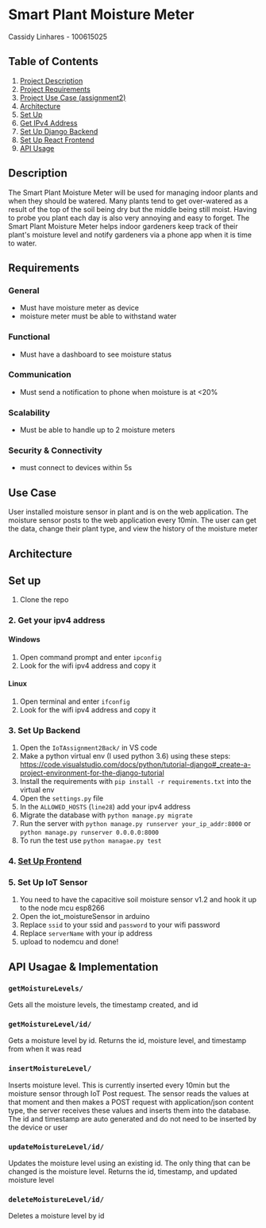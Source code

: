 # Smart Plant Moisture Meter
Cassidy Linhares - 100615025

## Table of Contents
1. [Project Description](#desc)  
1. [Project Requirements](#req)   
1. [Project Use Case (assignment2)](#usecase) 
2. [Architecture](#arch) 
3. [Set Up](#setup)  
4. [Get IPv4 Address](#ipv4)  
5. [Set Up Django Backend](#back)  
6. [Set Up React Frontend](#front)  
7. [API Usage](#api)  

## Description <a name="desc"></a>
The Smart Plant Moisture Meter will be used for managing indoor plants and when they should be watered. Many plants tend to get over-watered as a result of the top of the soil being dry but the middle being still moist. Having to probe you plant each day is also very annoying and easy to forget. The Smart Plant Moisture Meter helps indoor gardeners keep track of their plant's moisture level and notify gardeners via a phone app when it is time to water.
## Requirements <a name="req"></a>
### General
- Must have moisture meter as device
- moisture meter must be able to withstand water
### Functional
- Must have a dashboard to see moisture status
### Communication
- Must send a notification to phone when moisture is at <20%
### Scalability
- Must be able to handle up to 2 moisture meters
### Security & Connectivity
- must connect to devices within 5s

## Use Case <a name="usecase"></a>
User installed moisture sensor in plant and is on the web application. The moisture sensor posts to the web application every 10min. 
The user can get the data, change their plant type, and view the history of the moisture meter

## Architecture <a name="arch"></a>


## Set up <a name="setup"></a>
1. Clone the repo

### 2. Get your ipv4 address <a name="ipv4"></a>
#### Windows
1. Open command prompt and enter `ipconfig`
2. Look for the wifi ipv4 address and copy it
#### Linux
1. Open terminal and enter `ifconfig`
2. Look for the wifi ipv4 address and copy it

### 3. Set Up Backend <a name="back"></a>
1. Open the `IoTAssignment2Back/` in VS code
2. Make a python virtual env (I used python 3.6) using these steps: https://code.visualstudio.com/docs/python/tutorial-django#_create-a-project-environment-for-the-django-tutorial
3. Install the requirements with `pip install -r requirements.txt` into the virtual env
4. Open the `settings.py` file
5. In the `ALLOWED_HOSTS` (`line28`) add your ipv4 address
6. Migrate the database with `python manage.py migrate`
7. Run the server with `python manage.py runserver your_ip_addr:8000` or `python manage.py runserver 0.0.0.0:8000`
8. To run the test use `python managae.py test`

### 4. [Set Up Frontend](https://github.com/cassidylinhares/iotProjectWebFront#setup-) <a name="front"></a>

### 5. Set Up IoT Sensor <a name="sensor"></a>
1. You need to have the capacitive soil moisture sensor v1.2 and hook it up to the node mcu esp8266
2. Open the iot_moistureSensor in arduino
3. Replace `ssid` to your ssid and `password` to your wifi password
4. Replace `serverName` with your ip address
5. upload to nodemcu and done!

## API Usagae & Implementation <a name="api"></a>
### `getMoistureLevels/`
Gets all the moisture levels, the timestamp created, and id
### `getMoistureLevel/id/`
Gets a moisture level by id. Returns the id, moisture level, and timestamp from when it was read
### `insertMoistureLevel/`
Inserts moisture level. This is currently inserted every 10min but the moisture sensor through IoT Post request. The sensor reads the values at that moment and then makes a POST request with application/json content type, the server receives these values and inserts them into the database. The id and timestamp are auto generated and do not need to be inserted by the device or user
### `updateMoistureLevel/id/`
Updates the moisture level using an existing id. The only thing that can be changed is the moisture level. Returns the id, timestamp, and updated moisture level
### `deleteMoistureLevel/id/`
Deletes a moisture level by id
